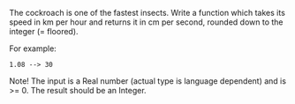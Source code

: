The cockroach is one of the fastest insects. Write a function which takes its speed in km per hour and returns it in cm per second, rounded down to the integer (= floored).

For example:
```
1.08 --> 30
```
Note! The input is a Real number (actual type is language dependent) and is >= 0. The result should be an Integer.

